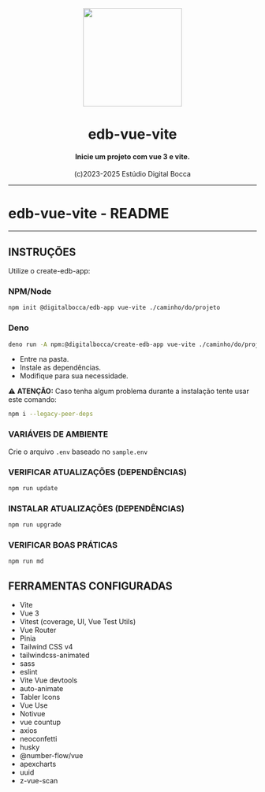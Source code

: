<div align="center">
  <img
    src="https://estudiodigitalbocca.com.br/edb-logo.svg"
    width="200px"
  >

  <h1 align="center">
    edb-vue-vite
  </h1>

  <h4 align="center">
    Inicie um projeto com vue 3 e vite.
  </h4>

  <p align="center">
    (c)2023-2025 Estúdio Digital Bocca
  </p>
</div>

---

# edb-vue-vite - README

---

## INSTRUÇÕES

Utilize o create-edb-app:

### NPM/Node

```bash
npm init @digitalbocca/edb-app vue-vite ./caminho/do/projeto
```

### Deno

```bash
deno run -A npm:@digitalbocca/create-edb-app vue-vite ./caminho/do/projeto
```

- Entre na pasta.
- Instale as dependências.
- Modifique para sua necessidade.

⚠️ **ATENÇÃO:** Caso tenha algum problema durante a instalação tente usar este comando:

```bash
npm i --legacy-peer-deps
```

### VARIÁVEIS DE AMBIENTE

Crie o arquivo `.env` baseado no `sample.env`

### VERIFICAR ATUALIZAÇÕES (DEPENDÊNCIAS)

```bash
npm run update
```

### INSTALAR ATUALIZAÇÕES (DEPENDÊNCIAS)

```bash
npm run upgrade
```

### VERIFICAR BOAS PRÁTICAS

```bash
npm run md
```

## FERRAMENTAS CONFIGURADAS

- Vite
- Vue 3
- Vitest (coverage, UI, Vue Test Utils)
- Vue Router
- Pinia
- Tailwind CSS v4
- tailwindcss-animated
- sass
- eslint
- Vite Vue devtools
- auto-animate
- Tabler Icons
- Vue Use
- Notivue
- vue countup
- axios
- neoconfetti
- husky
- @number-flow/vue
- apexcharts
- uuid
- z-vue-scan

